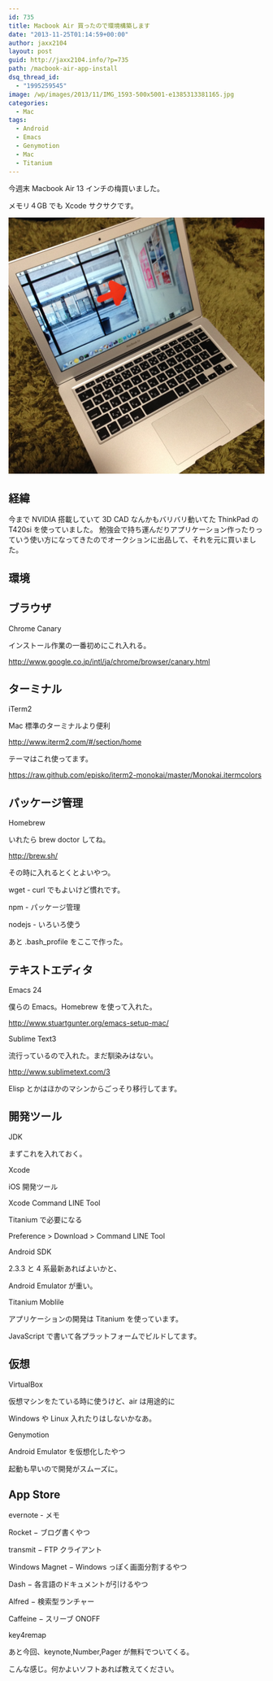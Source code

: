 ```yaml
---
id: 735
title: Macbook Air 買ったので環境構築します
date: "2013-11-25T01:14:59+00:00"
author: jaxx2104
layout: post
guid: http://jaxx2104.info/?p=735
path: /macbook-air-app-install
dsq_thread_id:
  - "1995259545"
image: /wp/images/2013/11/IMG_1593-500x5001-e1385313381165.jpg
categories:
  - Mac
tags:
  - Android
  - Emacs
  - Genymotion
  - Mac
  - Titanium
---
```

今週末 Macbook Air 13 インチの梅買いました。

メモリ４GB でも Xcode サクサクです。

<img src="./IMG_1593.jpg" />

## 経緯

今まで NVIDIA 搭載していて 3D CAD なんかもバリバリ動いてた ThinkPad の T420si を使っていました。
勉強会で持ち運んだりアプリケーション作ったりっていう使い方になってきたのでオークションに出品して、それを元に買いました。

<!--more-->

## 環境

## ブラウザ

Chrome Canary

インストール作業の一番初めにこれ入れる。

http://www.google.co.jp/intl/ja/chrome/browser/canary.html

## ターミナル

iTerm2

Mac 標準のターミナルより便利

http://www.iterm2.com/#/section/home

テーマはこれ使ってます。

https://raw.github.com/episko/iterm2-monokai/master/Monokai.itermcolors

## パッケージ管理

Homebrew

いれたら brew doctor してね。

http://brew.sh/

その時に入れるとくとよいやつ。

wget - curl でもよいけど慣れです。

npm - パッケージ管理

nodejs - いろいろ使う

あと .bash_profile をここで作った。

## テキストエディタ

Emacs 24

僕らの Emacs。Homebrew を使って入れた。

http://www.stuartgunter.org/emacs-setup-mac/

Sublime Text3

流行っているので入れた。まだ馴染みはない。

http://www.sublimetext.com/3

Elisp とかはほかのマシンからごっそり移行してます。

## 開発ツール

JDK

まずこれを入れておく。

Xcode

iOS 開発ツール

Xcode Command LINE Tool

Titanium で必要になる

Preference > Download > Command LINE Tool

Android SDK

2.3.3 と 4 系最新あればよいかと、

Android Emulator が重い。

Titanium Moblile

アプリケーションの開発は Titanium を使っています。

JavaScript で書いて各プラットフォームでビルドしてます。

## 仮想

VirtualBox

仮想マシンをたている時に使うけど、air は用途的に

Windows や Linux 入れたりはしないかなあ。

Genymotion

Android Emulator を仮想化したやつ

起動も早いので開発がスムーズに。

## App Store

evernote - メモ

Rocket − ブログ書くやつ

transmit − FTP クライアント

Windows Magnet − Windows っぽく画面分割するやつ

Dash − 各言語のドキュメントが引けるやつ

Alfred − 検索型ランチャー

Caffeine − スリーブ ONOFF

key4remap

あと今回、keynote,Number,Pager が無料でついてくる。

こんな感じ。何かよいソフトあれば教えてください。
